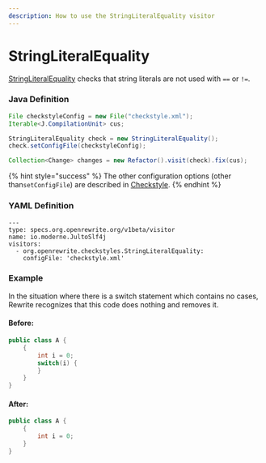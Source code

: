```yaml
---
description: How to use the StringLiteralEquality visitor
---
```


# StringLiteralEquality

 [StringLiteralEquality](https://checkstyle.sourceforge.io/config_coding.html#StringLiteralEquality) checks that string literals are not used with `==` or `!=`.

### Java Definition 

```java
File checkstyleConfig = new File("checkstyle.xml");
Iterable<J.CompilationUnit> cus;

StringLiteralEquality check = new StringLiteralEquality();
check.setConfigFile(checkstyleConfig);

Collection<Change> changes = new Refactor().visit(check).fix(cus);
```

{% hint style="success" %}
The other configuration options \(other than`setConfigFile`\) are described in [Checkstyle](./#configuration-options).
{% endhint %}

### YAML Definition

```text
---
type: specs.org.openrewrite.org/v1beta/visitor
name: io.moderne.JultoSlf4j
visitors:
  - org.openrewrite.checkstyles.StringLiteralEquality:
    configFile: 'checkstyle.xml'
```

### Example

In the situation where there is a switch statement which contains no cases, Rewrite recognizes that this code does nothing and removes it.

#### Before:

```java
public class A {
    {
        int i = 0;
        switch(i) {
        }
    }
}
```

#### After:

```java
public class A {
    {
        int i = 0;
    }
}
```

